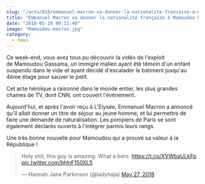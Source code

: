 ```yaml
--- 
slug: "/actu/818/emmanuel-macron-va-donner-la-nationalite-francaise-a-mamoudou-gassama"
title: "Emmanuel Macron va donner la nationalité française à Mamoudou Gassama !"
date: "2018-05-29 09:11:40"
image: "Mamoudou-macron.jpg"
category:
  - news
---
```

<p>Ce week-end, vous avez tous pu découvrir la vidéo de l'exploit de Mamoudou Gassama, un immigré malien ayant été témoin d'un enfant suspendu dans le vide et ayant décidé d'escalader le batiment jusqu'au 4ème étage pour sauver le petit.</p>

<p>Cet acte héroïque a raisonné dans le monde entier, les plus grandes chaines de TV, dont CNN, ont couvert l'évènement.</p>

<p>Aujourd'hui, et après l'avoir reçu à L'Elysée, Emmanuel Macron a annoncé qu'il allait donner un titre de séjour au jeune homme, et lui permettre de faire une demande de naturalisation. Les pompiers de Paris se sont également déclarés ouverts à l'intégrer parmis leurs rangs.</p>

<p>Une très bonne nouvelle pour Mamoudou qui a prouvé sa valeur à la République !</p>

<blockquote class="twitter-tweet" data-lang="en"><p lang="en" dir="ltr">Holy shit, this guy is amazing. What a hero. <a href="https://t.co/XVWbaULkFp">https://t.co/XVWbaULkFp</a> <a href="https://t.co/hHnF150XL5">pic.twitter.com/hHnF150XL5</a></p>— Hannah Jane Parkinson (@ladyhaja) <a href="https://twitter.com/ladyhaja/status/1000849064475406336?ref_src=twsrc%5Etfw">May 27, 2018</a></blockquote>
<script async src="https://platform.twitter.com/widgets.js" charset="utf-8"></script>